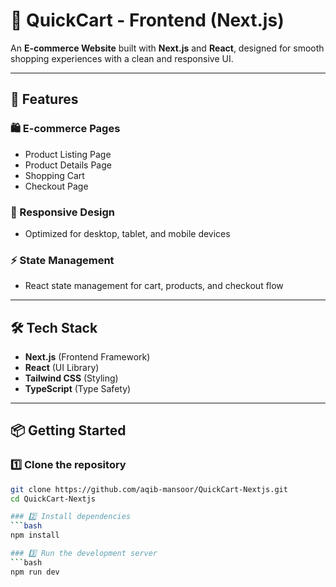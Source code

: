 # 🛒 QuickCart - Frontend (Next.js)

An **E-commerce Website** built with **Next.js** and **React**, designed for smooth shopping experiences with a clean and responsive UI.

---

## 🚀 Features

### 🛍️ E-commerce Pages
- Product Listing Page  
- Product Details Page  
- Shopping Cart  
- Checkout Page  

### 📱 Responsive Design
- Optimized for desktop, tablet, and mobile devices  

### ⚡ State Management
- React state management for cart, products, and checkout flow  

---

## 🛠️ Tech Stack
- **Next.js** (Frontend Framework)  
- **React** (UI Library)  
- **Tailwind CSS** (Styling)  
- **TypeScript** (Type Safety)  

---

## 📦 Getting Started

### 1️⃣ Clone the repository
```bash
git clone https://github.com/aqib-mansoor/QuickCart-Nextjs.git
cd QuickCart-Nextjs

### 2️⃣ Install dependencies
```bash
npm install

### 3️⃣ Run the development server
```bash
npm run dev


